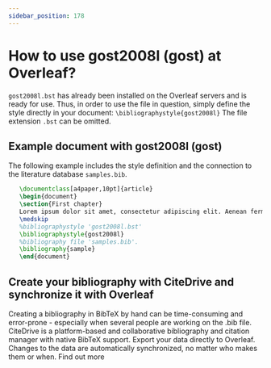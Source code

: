 ```yaml
---
sidebar_position: 178
---
```


# How to use gost2008l (gost) at Overleaf?
`gost2008l.bst` has already been installed on the Overleaf servers and is ready for use. Thus, in order to use the file in question, simply define the style directly in your document: `\bibliographystyle{gost2008l}` The file extension `.bst` can be omitted.

## Example document with gost2008l (gost)
The following example includes the style definition and the connection to the literature database `samples.bib`.
```tex
   \documentclass[a4paper,10pt]{article}
   \begin{document}
   \section{First chapter}
   Lorem ipsum dolor sit amet, consectetur adipiscing elit. Aenean fermentum justo massa, ut maximus mauris sodales et. Aenean vel elit a erat rhoncus pharetra.
   \medskip
   %bibliographystyle 'gost2008l.bst'
   \bibliographystyle{gost2008l}
   %bibliography file 'samples.bib'.
   \bibliography{sample}
   \end{document}
```

## Create your bibliography with CiteDrive and synchronize it with Overleaf
Creating a bibliography in BibTeX by hand can be time-consuming and error-prone - especially when several people are working on the .bib file. CiteDrive is a platform-based and collaborative bibliography and citation manager with native BibTeX support. Export your data directly to Overleaf. Changes to the data are automatically synchronized, no matter who makes them or when. Find out more